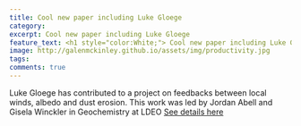 ```yaml
---
title: Cool new paper including Luke Gloege 
category: 
excerpt: Cool new paper including Luke Gloege
feature_text: <h1 style="color:White;"> Cool new paper including Luke Gloege </h1>
image: http://galenmckinley.github.io/assets/img/productivity.jpg
tags: 
comments: true
---
```


Luke Gloege has contributed to a project on feedbacks between local winds, albedo and dust erosion. This work was led by Jordan Abell and Gisela Winckler in Geochemistry at LDEO [See details here](https://www.ldeo.columbia.edu/news-events/evolving-landscape-added-fuel-gobi-desert’s-high-speed-winds)

